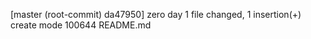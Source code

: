 [master (root-commit) da47950] zero day
 1 file changed, 1 insertion(+)
 create mode 100644 README.md

